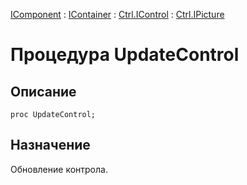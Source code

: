 ﻿---
Link: Com.Ctrl.IPicture.@UpdateControl
---

[IComponent](topic:Com.Custom.ComClasses.IComponent.Default) :
[IContainer](topic:Com.Custom.ComClasses.IContainer.Default) :
[Ctrl.IControl](topic:Com.Custom.ComClasses.Ctrl.IControl.Default) :
[Ctrl.IPicture](Default)

# Процедура UpdateControl

## Описание

    proc UpdateControl;

## Назначение

Обновление контрола.